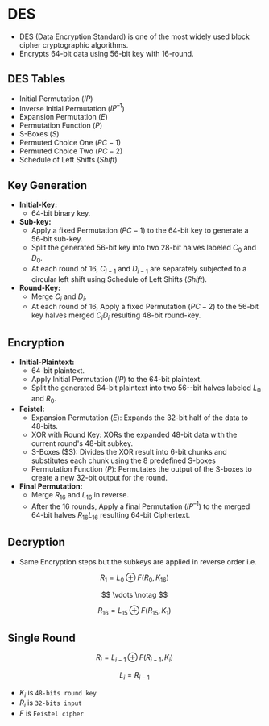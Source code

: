 # DES
- DES (Data Encryption Standard) is one of the most widely used block cipher cryptographic algorithms.
- Encrypts 64-bit data using 56-bit key with 16-round.

## DES Tables
- Initial Permutation ($IP$)
- Inverse Initial Permutation ($IP^{–1}$)
- Expansion Permutation ($E$)
- Permutation Function ($P$)
- S-Boxes ($S$)
- Permuted Choice One ($PC-1$)
- Permuted Choice Two ($PC-2$)
- Schedule of Left Shifts ($Shift$)

## Key Generation
- **Initial-Key:**
    - 64-bit binary key.
- **Sub-key:** 
    - Apply a fixed Permutation ($PC-1$) to the 64-bit key to generate a 56-bit sub-key.
    - Split the generated 56-bit key into two 28-bit halves labeled $C_{0}$ and $D_{0}$.
    - At each round of 16, $C_{i-1}$ and $D_{i-1}$ are separately subjected to a circular left shift using Schedule of Left Shifts ($Shift$).
- **Round-Key:**
    - Merge $C_{i}$ and $D_{i}$.
    - At each round of 16, Apply a fixed Permutation ($PC-2$) to the 56-bit key halves merged $C_{i}D_{i}$ resulting 48-bit round-key.

## Encryption
- **Initial-Plaintext:**
    - 64-bit plaintext.
    - Apply Initial Permutation ($IP$) to the 64-bit plaintext.
    - Split the generated 64-bit plaintext into two 56--bit halves labeled $L_{0}$ and $R_{0}$.
- **Feistel:**
    - Expansion Permutation ($E$): Expands the 32-bit half of the data to 48-bits.
    - XOR with Round Key: XORs the expanded 48-bit data with the current round's 48-bit subkey.
    - S-Boxes ($S): Divides the XOR result into 6-bit chunks and substitutes each chunk using the 8 predefined S-boxes
    - Permutation Function ($P$): Permutates the output of the S-boxes to create a new 32-bit output for the round.
- **Final Permutation:**
    - Merge $R_{16}$ and $L_{16}$ in reverse.
    - After the 16 rounds, Apply a final Permutation ($IP^{–1}$) to the merged 64-bit halves $R_{16}L_{16}$ resulting 64-bit Ciphertext.

## Decryption
- Same Encryption steps but the subkeys are applied in reverse order i.e.

$$
R_{1} = L_{0} \oplus F(R_{0}, K_{16})
$$

$$
\vdots
\notag
$$

$$
R_{16} = L_{15} \oplus F(R_{15}, K_{1})
$$



## Single Round
$$
R_{i} = L_{i-1} \oplus F(R_{i-1}, K_{i})
$$

$$
L_{i} = R_{i-1}
$$

- $K_{i}$ is `48-bits round key`
- $R_{i}$ is `32-bits input`
- $F$ is `Feistel cipher`
